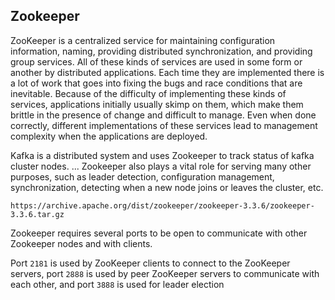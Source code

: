 ## Zookeeper 
ZooKeeper is a centralized service for maintaining configuration information, naming, providing distributed synchronization, and providing group services. All of these kinds of services are used in some form or another by distributed applications. Each time they are implemented there is a lot of work that goes into fixing the bugs and race conditions that are inevitable. Because of the difficulty of implementing these kinds of services, applications initially usually skimp on them, which make them brittle in the presence of change and difficult to manage. Even when done correctly, different implementations of these services lead to management complexity when the applications are deployed.

Kafka is a distributed system and uses Zookeeper to track status of kafka cluster nodes. ... Zookeeper also plays a vital role for serving many other purposes, such as leader detection, configuration management, synchronization, detecting when a new node joins or leaves the cluster, etc.

`https://archive.apache.org/dist/zookeeper/zookeeper-3.3.6/zookeeper-3.3.6.tar.gz`

Zookeeper requires several ports to be open to communicate with other Zookeeper nodes and with clients.

Port `2181` is used by ZooKeeper clients to connect to the ZooKeeper servers, port `2888` is used by peer ZooKeeper servers to communicate with each other, and port `3888` is used for leader election